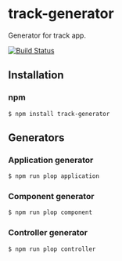 # track-generator
Generator for track app.

[![Build Status](https://travis-ci.org/yosami-framework/track-generator.svg?branch=master)](https://travis-ci.org/yosami-framework/track-generator)

## Installation

### npm

```shell
$ npm install track-generator
```

## Generators

### Application generator

```javascript
$ npm run plop application
```

### Component generator

```javascript
$ npm run plop component
```

### Controller generator

```javascript
$ npm run plop controller
```
